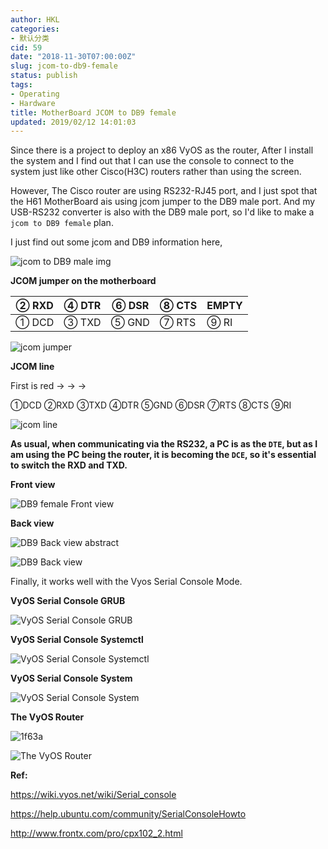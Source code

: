 ```yaml
---
author: HKL
categories:
- 默认分类
cid: 59
date: "2018-11-30T07:00:00Z"
slug: jcom-to-db9-female
status: publish
tags:
- Operating
- Hardware
title: MotherBoard JCOM to DB9 female
updated: 2019/02/12 14:01:03
---
```



Since there is a project to deploy an x86 VyOS as the router, After I install the system and I find out that I can use the console to connect to the system just like other Cisco(H3C) routers rather than using the screen.

However, The Cisco router are using RS232-RJ45 port, and I just spot that the H61 MotherBoard ais using jcom jumper to the DB9 male port. And my USB-RS232 converter is also with the DB9 male port, so I'd like to make a `jcom to DB9 female` plan.

I just find out some jcom and DB9 information here,

<!--more-->

![jcom to DB9 male img](https://img.ppuu.org/img/2018/11/image001.gif "jcom to DB9 male")

**JCOM jumper on the motherboard**

② RXD | ④ DTR | ⑥ DSR |⑧ CTS | EMPTY
------|-------|-------|------|-------
① DCD | ③ TXD | ⑤ GND |⑦ RTS |⑨ RI

![jcom jumper](https://img.ppuu.org/img/2018/11/image002.png "jcom jumper")

**JCOM line**

First is red ->  ->  -> 

①DCD ②RXD ③TXD ④DTR ⑤GND ⑥DSR ⑦RTS ⑧CTS ⑨RI

![jcom line](https://img.ppuu.org/img/2018/11/image003.gif "jcom line")

**As usual, when communicating via the RS232, a PC is as the `DTE`, but as I am using the PC being the router, it is becoming the `DCE`, so it's essential to switch the RXD and TXD.**

**Front view**

![DB9 female Front view](https://img.ppuu.org/img/2018/11/image004.png "DB9 female Front view")

**Back view**

![DB9 Back view abstract](https://img.ppuu.org/img/2018/11/20181130111135.png "DB9 Back view abstract")


![DB9 Back view](https://img.ppuu.org/img/2018/11/20181130111349.jpg "DB9 Back view")


Finally, it works well with the Vyos Serial Console Mode.

**VyOS Serial Console GRUB**

![VyOS Serial Console GRUB](https://img.ppuu.org/img/2018/11/20181130093018.png "VyOS Serial Console GRUB")

**VyOS Serial Console Systemctl**

![VyOS Serial Console Systemctl](https://img.ppuu.org/img/2018/11/20181130093039.png "VyOS Serial Console Systemctl")

**VyOS Serial Console System**

![VyOS Serial Console System](https://img.ppuu.org/img/2018/11/20181130093058.png "VyOS Serial Console System")

**The VyOS Router**

![1f63a](https://cdn.staticfile.org/twemoji/11.2.0/2/72x72/1f63a.png)

![The VyOS Router](https://img.ppuu.org/img/2018/11/20181130111944.jpg "The VyOS Router")

**Ref:**

https://wiki.vyos.net/wiki/Serial_console

https://help.ubuntu.com/community/SerialConsoleHowto

http://www.frontx.com/pro/cpx102_2.html
